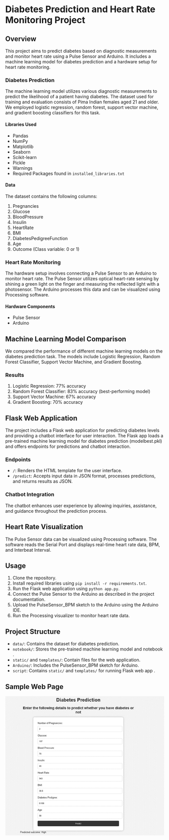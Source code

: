 # Diabetes Prediction and Heart Rate Monitoring Project

## Overview
This project aims to predict diabetes based on diagnostic measurements and monitor heart rate using a Pulse Sensor and Arduino. It includes a machine learning model for diabetes prediction and a hardware setup for heart rate monitoring.

### Diabetes Prediction
The machine learning model utilizes various diagnostic measurements to predict the likelihood of a patient having diabetes. The dataset used for training and evaluation consists of Pima Indian females aged 21 and older. We employed logistic regression, random forest, support vector machine, and gradient boosting classifiers for this task.

#### Libraries Used
- Pandas
- NumPy
- Matplotlib
- Seaborn
- Scikit-learn
- Pickle
- Warnings
- Required Packages found in `installed_libraries.txt`
#### Data
The dataset contains the following columns:
1. Pregnancies
2. Glucose
3. BloodPressure
4. Insulin
5. HeartRate
6. BMI
7. DiabetesPedigreeFunction
8. Age
9. Outcome (Class variable: 0 or 1)

### Heart Rate Monitoring
The hardware setup involves connecting a Pulse Sensor to an Arduino to monitor heart rate. The Pulse Sensor utilizes optical heart-rate sensing by shining a green light on the finger and measuring the reflected light with a photosensor. The Arduino processes this data and can be visualized using Processing software.

#### Hardware Components
- Pulse Sensor
- Arduino


## Machine Learning Model Comparison
We compared the performance of different machine learning models on the diabetes prediction task. The models include Logistic Regression, Random Forest Classifier, Support Vector Machine, and Gradient Boosting.

### Results
1. Logistic Regression: 77% accuracy
2. Random Forest Classifier: 83% accuracy (best-performing model)
3. Support Vector Machine: 67% accuracy
4. Gradient Boosting: 70% accuracy

## Flask Web Application
The project includes a Flask web application for predicting diabetes levels and providing a chatbot interface for user interaction. The Flask app loads a pre-trained machine learning model for diabetes prediction (modelbest.pkl) and offers endpoints for predictions and chatbot interaction.

### Endpoints
- `/`: Renders the HTML template for the user interface.
- `/predict`: Accepts input data in JSON format, processes predictions, and returns results as JSON.

### Chatbot Integration
The chatbot enhances user experience by allowing inquiries, assistance, and guidance throughout the prediction process.

## Heart Rate Visualization
The Pulse Sensor data can be visualized using Processing software. The software reads the Serial Port and displays real-time heart rate data, BPM, and Interbeat Interval.

## Usage
1. Clone the repository.
2. Install required libraries using `pip install -r requirements.txt`.
3. Run the Flask web application using `python app.py`.
4. Connect the Pulse Sensor to the Arduino as described in the project documentation.
5. Upload the PulseSensor_BPM sketch to the Arduino using the Arduino IDE.
6. Run the Processing visualizer to monitor heart rate data.

## Project Structure
- `data/`: Contains the dataset for diabetes prediction.
- `notebook/`: Stores the pre-trained machine learning model and notebook .
- `static/` and `templates/`: Contain files for the web application.
- `Arduino/`: Includes the PulseSensor_BPM sketch for Arduino.
- `script`: Contains  `static/` and `templates/` for running Flask web app .
## Sample Web Page 
<img src= 'Picture1.png'>

